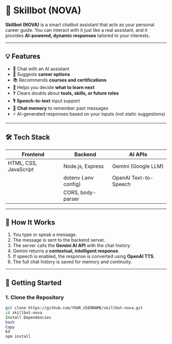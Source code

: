 # 🤖 Skillbot (NOVA)

**Skillbot (NOVA)** is a smart chatbot assistant that acts as your personal career guide. You can interact with it just like a real assistant, and it provides **AI-powered, dynamic responses** tailored to your interests.

---

## 💡 Features

- 💬 Chat with an AI assistant
- 🎯 Suggests **career options**
- 📚 Recommends **courses and certifications**
- 🧭 Helps you decide **what to learn next**
- ❓ Clears doubts about **tools, skills, or future roles**
- 🎙️ **Speech-to-text** input support
- 💾 **Chat memory** to remember past messages
- ⚡ AI-generated responses based on your inputs (not static suggestions)

---

## 🛠️ Tech Stack

| Frontend         | Backend            | AI APIs                |
|------------------|--------------------|------------------------|
| HTML, CSS, JavaScript | Node.js, Express | Gemini (Google LLM)    |
|                  | dotenv (.env config) | OpenAI Text-to-Speech |
|                  | CORS, body-parser   |                        |

---

## 🧠 How It Works

1. You type or speak a message.
2. The message is sent to the backend server.
3. The server calls the **Gemini AI API** with the chat history.
4. Gemini returns a **contextual, intelligent response**.
5. If speech is enabled, the response is converted using **OpenAI TTS**.
6. The full chat history is saved for memory and continuity.

---

## 🚀 Getting Started

### 1. Clone the Repository

```bash
git clone https://github.com/YOUR_USERNAME/skillbot-nova.git
cd skillbot-nova
Install Dependencies
bash
Copy
Ed
npm install
